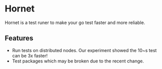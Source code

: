 # Hornet

Hornet is a test runer to make your go test faster and more reliable.

## Features

* Run tests on distributed nodes. Our experiment showed the 10~s test can be 3x faster!
* Test packages which may be broken due to the recent change.

